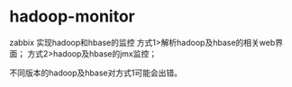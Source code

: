# hadoop-monitor
zabbix 实现hadoop和hbase的监控
方式1>解析hadoop及hbase的相关web界面；
方式2>hadoop及hbase的jmx监控；

不同版本的hadoop及hbase对方式1可能会出错。
